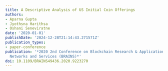 ```yaml
---
title: A Descriptive Analysis of US Initial Coin Offerings
authors:
- Aparna Gupta
- Jyothsna Harithsa
- Oshani Seneviratne
date: '2020-01-01'
publishDate: '2024-12-28T21:14:43.271571Z'
publication_types:
- paper-conference
publication: '*2020 2nd Conference on Blockchain Research & Applications for Innovative
  Networks and Services (BRAINS)*'
doi: 10.1109/BRAINS49436.2020.9223270
---
```

